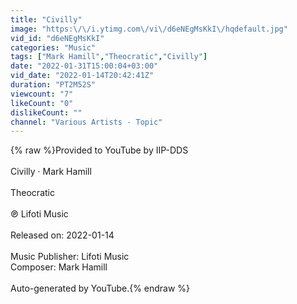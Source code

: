 ```yaml
---
title: "Civilly"
image: "https:\/\/i.ytimg.com\/vi\/d6eNEgMsKkI\/hqdefault.jpg"
vid_id: "d6eNEgMsKkI"
categories: "Music"
tags: ["Mark Hamill","Theocratic","Civilly"]
date: "2022-01-31T15:00:04+03:00"
vid_date: "2022-01-14T20:42:41Z"
duration: "PT2M52S"
viewcount: "7"
likeCount: "0"
dislikeCount: ""
channel: "Various Artists - Topic"
---
```

{% raw %}Provided to YouTube by IIP-DDS<br /><br />Civilly · Mark Hamill<br /><br />Theocratic<br /><br />℗ Lifoti Music<br /><br />Released on: 2022-01-14<br /><br />Music  Publisher: Lifoti Music<br />Composer: Mark Hamill<br /><br />Auto-generated by YouTube.{% endraw %}
